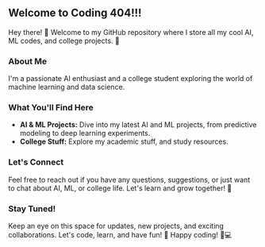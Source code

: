## Welcome to Coding 404!!!
Hey there! 👋 Welcome to my GitHub repository where I store all my cool AI, ML codes, and college projects. 🚀

### About Me
I'm a passionate AI enthusiast and a college student exploring the world of machine learning and data science.

### What You'll Find Here
- **AI & ML Projects:** Dive into my latest AI and ML projects, from predictive modeling to deep learning experiments.
- **College Stuff:** Explore my academic stuff, and study resources.

### Let's Connect
Feel free to reach out if you have any questions, suggestions, or just want to chat about AI, ML, or college life. Let's learn and grow together! 🌟

### Stay Tuned!
Keep an eye on this space for updates, new projects, and exciting collaborations. Let's code, learn, and have fun! 🎉
Happy coding! 🤖💻
